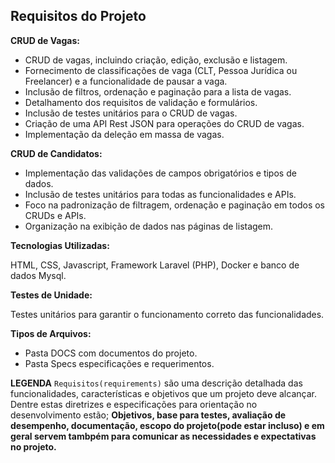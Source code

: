 ## Requisitos do Projeto

**CRUD de Vagas:**

- CRUD de vagas, incluindo criação, edição, exclusão e listagem.
- Fornecimento de classificações de vaga (CLT, Pessoa Jurídica ou Freelancer) e a funcionalidade de pausar a vaga.
- Inclusão de filtros, ordenação e paginação para a lista de vagas.
- Detalhamento dos requisitos de validação e formulários.
- Inclusão de testes unitários para o CRUD de vagas.
- Criação de uma API Rest JSON para operações do CRUD de vagas.
- Implementação da deleção em massa de vagas.

**CRUD de Candidatos:**

- Implementação das validações de campos obrigatórios e tipos de dados.
- Inclusão de testes unitários para todas as funcionalidades e APIs.
- Foco na padronização de filtragem, ordenação e paginação em todos os CRUDs e APIs.
- Organização na exibição de dados nas páginas de listagem.

**Tecnologias Utilizadas:**

HTML, CSS, Javascript, Framework Laravel (PHP), Docker e banco de dados Mysql.

**Testes de Unidade:**

Testes unitários para garantir o funcionamento correto das funcionalidades.

**Tipos de Arquivos:**

- Pasta DOCS com documentos do projeto.
- Pasta Specs especificações e requerimentos.

**LEGENDA**
`Requisitos(requirements)` são uma descrição detalhada das funcionalidades, características e objetivos que um projeto deve alcançar. Dentre estas diretrizes e especificações para orientação no desenvolvimento estão; __Objetivos, base para testes, avaliação de desempenho, documentação, escopo do projeto(pode estar incluso) e em geral servem tambpém para comunicar as necessidades e expectativas no projeto.__